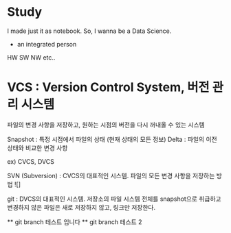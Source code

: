 # Study
I made just it as notebook. So, I wanna be a Data Science.
- an integrated person

HW SW NW etc..

# VCS : Version Control System, 버전 관리 시스템
파일의 변경 사항을 저장하고, 원하는 시점의 버전을 다시 꺼내올 수 있는 시스템

Snapshot : 특정 시점에서 파일의 상태 (현재 상태의 모든 정보)
Delta : 파일의 이전 상태와 비교한 변경 사항

ex) CVCS, DVCS

SVN (Subversion) : CVCS의 대표적인 시스템. 파일의 모든 변경 사항을 저장하는 방법
![]

git : DVCS의 대표적인 시스템. 저장소의 파일 시스템 전체를 snapshot으로 취급하고 변경하지 않은 파일은 새로 저장하지 않고, 링크만 저장한다.

** git branch 테스트 입니다
** git branch 테스트 2
